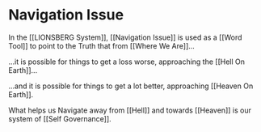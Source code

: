# Navigation Issue

In the [[LIONSBERG System]], [[Navigation Issue]] is used as a [[Word Tool]] to point to the Truth that from [[Where We Are]]... 

...it is possible for things to get a loss worse, approaching the [[Hell On Earth]]... 

...and it is possible for things to get a lot better, approaching [[Heaven On Earth]]. 

What helps us Navigate away from [[Hell]] and towards [[Heaven]] is our system of [[Self Governance]]. 